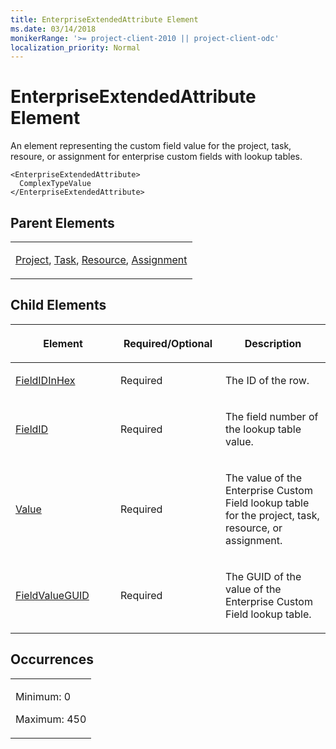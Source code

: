 ```yaml
---
title: EnterpriseExtendedAttribute Element
ms.date: 03/14/2018
monikerRange: '>= project-client-2010 || project-client-odc'
localization_priority: Normal
---
```


# EnterpriseExtendedAttribute Element




An element representing the custom field value for the project, task, resoure, or assignment for enterprise custom fields with lookup tables.

    <EnterpriseExtendedAttribute>
      ComplexTypeValue
    </EnterpriseExtendedAttribute>

## Parent Elements

<table>
<colgroup>
<col style="width: 100%" />
</colgroup>
<tbody>
<tr class="odd">
<td><p><a href="project-element.md">Project</a>, <a href="task-element.md">Task</a>, <a href="resource-element.md">Resource</a>, <a href="assignment-element.md">Assignment</a></p></td>
</tr>
</tbody>
</table>

## Child Elements

<table>
<colgroup>
<col style="width: 33%" />
<col style="width: 33%" />
<col style="width: 33%" />
</colgroup>
<thead>
<tr class="header">
<th><p>Element</p></th>
<th><p>Required/Optional</p></th>
<th><p>Description</p></th>
</tr>
</thead>
<tbody>
<tr class="odd">
<td><p><a href="fieldidinhex-element.md">FieldIDInHex</a></p></td>
<td><p>Required</p></td>
<td><p>The ID of the row.</p></td>
</tr>
<tr class="even">
<td><p><a href="fieldid-element.md">FieldID</a></p></td>
<td><p>Required</p></td>
<td><p>The field number of the lookup table value.</p></td>
</tr>
<tr class="odd">
<td><p><a href="value-element.md">Value</a></p></td>
<td><p>Required</p></td>
<td><p>The value of the Enterprise Custom Field lookup table for the project, task, resource, or assignment.</p></td>
</tr>
<tr class="even">
<td><p><a href="fieldvalueguid-element.md">FieldValueGUID</a></p></td>
<td><p>Required</p></td>
<td><p>The GUID of the value of the Enterprise Custom Field lookup table.</p></td>
</tr>
</tbody>
</table>


## Occurrences

<table>
<colgroup>
<col style="width: 100%" />
</colgroup>
<tbody>
<tr class="odd">
<td><p>Minimum: 0</p>
<p>Maximum: 450</p></td>
</tr>
</tbody>
</table>
